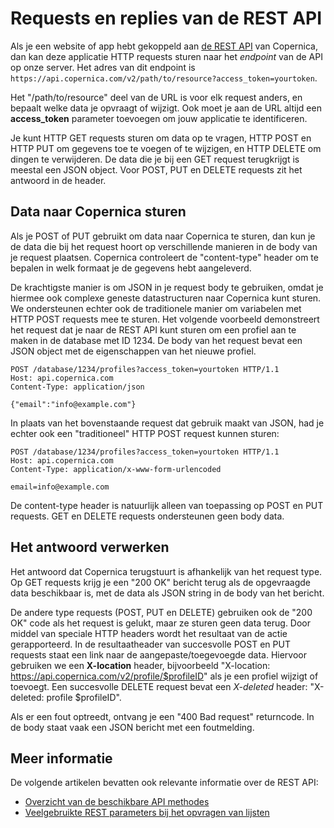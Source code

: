 # Requests en replies van de REST API

Als je een website of app hebt gekoppeld aan [de REST API](rest-api) van Copernica,
dan kan deze applicatie HTTP requests sturen naar het *endpoint* van de API
op onze server. Het adres van dit endpoint is 
`https://api.copernica.com/v2/path/to/resource?access_token=yourtoken`.

Het "/path/to/resource" deel van de URL is voor elk request anders, en bepaalt
welke data je opvraagt of wijzigt. Ook moet je aan de URL altijd een **access_token**
parameter toevoegen om jouw applicatie te identificeren.

Je kunt HTTP GET requests sturen om data op te vragen, HTTP POST en HTTP PUT
om gegevens toe te voegen of te wijzigen, en HTTP DELETE om dingen te verwijderen.
De data die je bij een GET request terugkrijgt is meestal een JSON object. Voor
POST, PUT en DELETE requests zit het antwoord in de header.

## Data naar Copernica sturen

Als je POST of PUT gebruikt om data naar Copernica te sturen, dan kun je de data 
die bij het request hoort op verschillende manieren in de body van je request
plaatsen. Copernica controleert de "content-type" header om te bepalen in welk
formaat je de gegevens hebt aangeleverd.

De krachtigste manier is om JSON in je request body te gebruiken, omdat je 
hiermee ook complexe geneste datastructuren naar Copernica kunt sturen. We 
ondersteunen echter ook de traditionele manier om variabelen met HTTP POST 
requests mee te sturen. Het volgende voorbeeld demonstreert het request dat
je naar de REST API kunt sturen om een profiel aan te maken in de database met
ID 1234. De body van het request bevat een JSON object met de eigenschappen
van het nieuwe profiel.

    POST /database/1234/profiles?access_token=yourtoken HTTP/1.1
    Host: api.copernica.com
    Content-Type: application/json
    
    {"email":"info@example.com"}

In plaats van het bovenstaande request dat gebruik maakt van JSON, had je 
echter ook een "traditioneel" HTTP POST request kunnen sturen:

    POST /database/1234/profiles?access_token=yourtoken HTTP/1.1
    Host: api.copernica.com
    Content-Type: application/x-www-form-urlencoded
    
    email=info@example.com

De content-type header is natuurlijk alleen van toepassing op POST en PUT
requests. GET en DELETE requests ondersteunen geen body data.

## Het antwoord verwerken

Het antwoord dat Copernica terugstuurt is afhankelijk van het request type.
Op GET requests krijg je een "200 OK" bericht terug als de opgevraagde 
data beschikbaar is, met de data als JSON string in de body van het bericht.

De andere type requests (POST, PUT en DELETE) gebruiken ook de "200 OK"
code als het request is gelukt, maar ze sturen geen data terug. Door middel van 
speciale HTTP headers wordt het resultaat van de actie gerapporteerd. In de 
resultaatheader van succesvolle POST en PUT requests staat een link naar de 
aangepaste/toegevoegde data. Hiervoor gebruiken we een **X-location** header,
bijvoorbeeld "X-location: https://api.copernica.com/v2/profile/$profileID" als 
je een profiel wijzigt of toevoegt. Een succesvolle DELETE request bevat een
*X-deleted* header: "X-deleted: profile $profileID".

Als er een fout optreedt, ontvang je een "400 Bad request" returncode. In de
body staat vaak een JSON bericht met een foutmelding.

## Meer informatie

De volgende artikelen bevatten ook relevante informatie over de REST API:

* [Overzicht van de beschikbare API methodes](rest-api)
* [Veelgebruikte REST parameters bij het opvragen van lijsten](rest-paging)
